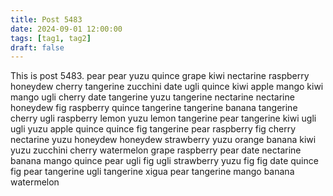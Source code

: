 ```yaml
---
title: Post 5483
date: 2024-09-01 12:00:00
tags: [tag1, tag2]
draft: false
---
```

This is post 5483.
pear
pear
yuzu
quince
grape
kiwi
nectarine
raspberry
honeydew
cherry
tangerine
zucchini
date
ugli
quince
kiwi
apple
mango
kiwi
mango
ugli
cherry
date
tangerine
yuzu
tangerine
nectarine
nectarine
honeydew
fig
raspberry
quince
tangerine
tangerine
banana
tangerine
cherry
ugli
raspberry
lemon
yuzu
lemon
tangerine
pear
tangerine
kiwi
ugli
ugli
yuzu
apple
quince
quince
fig
tangerine
pear
raspberry
fig
cherry
nectarine
yuzu
honeydew
honeydew
strawberry
yuzu
orange
banana
kiwi
yuzu
zucchini
cherry
watermelon
grape
raspberry
pear
date
nectarine
banana
mango
quince
pear
ugli
fig
ugli
strawberry
yuzu
fig
fig
date
quince
fig
pear
tangerine
ugli
tangerine
xigua
pear
tangerine
mango
banana
watermelon
